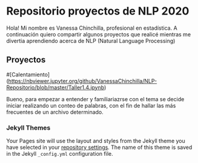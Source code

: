 # Repositorio proyectos de NLP 2020

Hola! Mi nombre es Vanessa Chinchilla, profesional en estadística. A continuación quiero compartir algunos proyectos que realicé mientras me divertia aprendiendo acerca de NLP (Natural Language Processing)

## Proyectos

#[Calentamiento] (https://nbviewer.jupyter.org/github/VanessaChinchilla/NLP-Repositorio/blob/master/Taller1.4.ipynb) 

Bueno, para empezar a entender y familiariazrse con el tema se decide iniciar realizando un conteo de palabras, con el fin de hallar las más frecuentes de un archivo determinado.


### Jekyll Themes

Your Pages site will use the layout and styles from the Jekyll theme you have selected in your [repository settings](https://github.com/VanessaChinchilla/NLP-Repositorio/settings). The name of this theme is saved in the Jekyll `_config.yml` configuration file.
